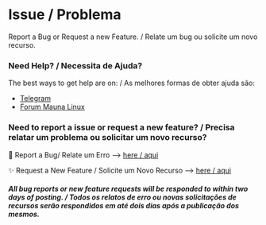 # Issue / Problema
Report a Bug or Request a new Feature. / Relate um bug ou solicite um novo recurso.

### Need Help? / Necessita de Ajuda?
The best ways to get help are on: / As melhores formas de obter ajuda são:

* [Telegram](https://t.me/MaunaLinuxOS)
* [Forum Mauna Linux](https://forum.maunalinux.top)

### Need to report a issue or request a new feature? / Precisa relatar um problema ou solicitar um novo recurso?

:bug: Report a Bug/ Relate um Erro --> [here / aqui](https://github.com/maunalinux/issue/issues/new?assignees=&labels=bug&template=bug_report.yaml&title=[BUG]+%3Ctitle%3E)

:sparkles: Request a New Feature / Solicite um Novo Recurso --> [here / aqui](https://github.com/maunalinux/issue/issues/new?assignees=&labels=feature&template=feature_request.yaml&title=%5BFeature%5D%3A+)

##### All bug reports or new feature requests will be responded to within two days of posting. / Todos os relatos de erro ou novas solicitações de recursos serão respondidos em até dois dias após a publicação dos mesmos.

